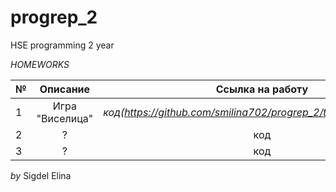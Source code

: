 # progrep_2
HSE programming 2 year

*HOMEWORKS* 


№|Описание|Ссылка на работу
---|:---:|:---:
1|Игра "Виселица"|*код(https://github.com/smilina702/progrep_2/tree/master/hwork1)*
2|?|код
3|?|код


*by* Sigdel Elina
